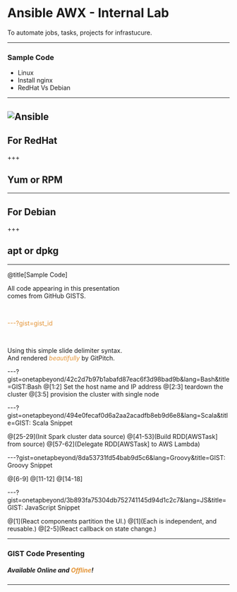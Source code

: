 # Ansible AWX - Internal Lab

To automate jobs, tasks, projects for infrastucure.

---

### Sample Code

- Linux
- Install nginx
- RedHat Vs Debian
---

![Ansible](https://upload.wikimedia.org/wikipedia/commons/2/24/Ansible_logo.svg)
---
## For RedHat

+++

## Yum or RPM

---

## For Debian

+++

## apt or dpkg

---

@title[Sample Code]

All code appearing in this presentation   
comes from GitHub GISTS.

<br>

<span style="color:#e49436">---?gist=gist_id</span>

<br>

Using this simple slide delimiter syntax.   
And rendered <span style="color:#e49436"><i>beautifully</i></span> by GitPitch.

---?gist=onetapbeyond/42c2d7b97b1abafd87eac6f3d98bad9b&lang=Bash&title=GIST:Bash
@[1:2] Set the host name and IP address
@[2:3] teardown the cluster
@[3:5] provision the cluster with single node

---?gist=onetapbeyond/494e0fecaf0d6a2aa2acadfb8eb9d6e8&lang=Scala&title=GIST: Scala Snippet

@[25-29](Init Spark cluster data source)
@[41-53](Build RDD[AWSTask] from source)
@[57-62](Delegate RDD[AWSTask] to AWS Lambda)

---?gist=onetapbeyond/8da53731fd54bab9d5c6&lang=Groovy&title=GIST: Groovy Snippet

@[6-9]
@[11-12]
@[14-18]

---?gist=onetapbeyond/3b893fa75304db752741145d94d1c2c7&lang=JS&title=GIST: JavaScript Snippet

@[1](React components partition the UI.)
@[1](Each is independent, and reusable.)
@[2-5](React callback on state change.)

---

### GIST Code Presenting

##### Available Online and <span style="color:#e49436">Offline</span>!

---
